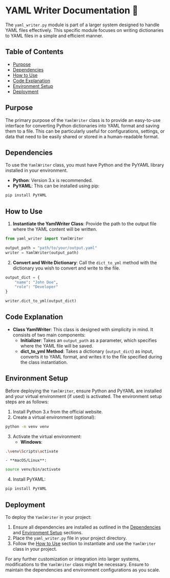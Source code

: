 # YAML Writer Documentation 📝

The `yaml_writer.py` module is part of a larger system designed to handle YAML files effectively. This specific module focuses on writing dictionaries to YAML files in a simple and efficient manner.

## Table of Contents

- [Purpose](#purpose)
- [Dependencies](#dependencies)
- [How to Use](#how-to-use)
- [Code Explanation](#code-explanation)
- [Environment Setup](#environment-setup)
- [Deployment](#deployment)

## Purpose

The primary purpose of the `YamlWriter` class is to provide an easy-to-use interface for converting Python dictionaries into YAML format and saving them to a file. This can be particularly useful for configurations, settings, or data that need to be easily shared or stored in a human-readable format.

## Dependencies

To use the `YamlWriter` class, you must have Python and the PyYAML library installed in your environment.

- **Python**: Version 3.x is recommended.
- **PyYAML**: This can be installed using pip:

```bash
pip install PyYAML
```

## How to Use

1. **Instantiate the YamlWriter Class**: Provide the path to the output file where the YAML content will be written.

```python
from yaml_writer import YamlWriter

output_path = "path/to/your/output.yaml"
writer = YamlWriter(output_path)
```

2. **Convert and Write Dictionary**: Call the `dict_to_yml` method with the dictionary you wish to convert and write to the file.

```python
output_dict = {
    "name": "John Doe",
    "role": "Developer"
}

writer.dict_to_yml(output_dict)
```

## Code Explanation

- **Class YamlWriter**: This class is designed with simplicity in mind. It consists of two main components:
    - **Initializer**: Takes an `output_path` as a parameter, which specifies where the YAML file will be saved.
    - **dict_to_yml Method**: Takes a dictionary (`output_dict`) as input, converts it to YAML format, and writes it to the file specified during the class instantiation.

## Environment Setup

Before deploying the `YamlWriter`, ensure Python and PyYAML are installed and your virtual environment (if used) is activated. The environment setup steps are as follows:

1. Install Python 3.x from the official website.
2. Create a virtual environment (optional):

```bash
python -m venv venv
```

3. Activate the virtual environment:
    - **Windows**:

```bash
.\venv\Scripts\activate
```
    - **macOS/Linux**:

```bash
source venv/bin/activate
```

4. Install PyYAML:

```bash
pip install PyYAML
```

## Deployment

To deploy the `YamlWriter` in your project:

1. Ensure all dependencies are installed as outlined in the [Dependencies](#dependencies) and [Environment Setup](#environment-setup) sections.
2. Place the `yaml_writer.py` file in your project directory.
3. Follow the [How to Use](#how-to-use) section to instantiate and use the `YamlWriter` class in your project.

For any further customization or integration into larger systems, modifications to the `YamlWriter` class might be necessary. Ensure to maintain the dependencies and environment configurations as you scale.